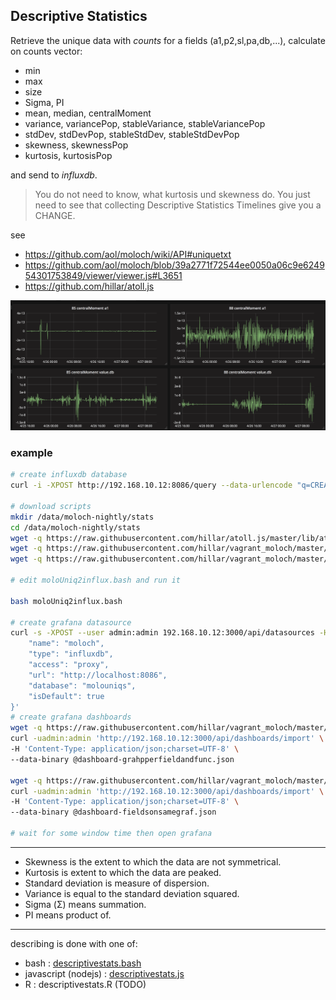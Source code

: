 ## Descriptive Statistics

Retrieve the unique data with *counts* for a fields (a1,p2,sl,pa,db,...), calculate on counts vector:
* min
* max
* size
* Sigma, PI
* mean, median, centralMoment
* variance, variancePop, stableVariance, stableVariancePop
* stdDev, stdDevPop, stableStdDev, stableStdDevPop
* skewness, skewnessPop
* kurtosis, kurtosisPop

and send to *influxdb*.

> You do not need to know, what kurtosis und skewness do. You just need to see that collecting Descriptive Statistics Timelines give you a CHANGE.

see
* https://github.com/aol/moloch/wiki/API#uniquetxt
* https://github.com/aol/moloch/blob/39a2771f72544ee0050a06c9e624954301753849/viewer/viewer.js#L3651
* https://github.com/hillar/atoll.js

![centralMoment](../Screen_Shot_2017-05-10_at_12.06.05.png)

### example

```bash
# create influxdb database
curl -i -XPOST http://192.168.10.12:8086/query --data-urlencode "q=CREATE DATABASE molouniqs"

# download scripts
mkdir /data/moloch-nightly/stats
cd /data/moloch-nightly/stats
wget -q https://raw.githubusercontent.com/hillar/atoll.js/master/lib/atoll.js
wget -q https://raw.githubusercontent.com/hillar/vagrant_moloch/master/stats/vectorstats.js
wget -q https://raw.githubusercontent.com/hillar/vagrant_moloch/master/stats/moloUniq2influx.bash

# edit moloUniq2influx.bash and run it

bash moloUniq2influx.bash

# create grafana datasource
curl -s -XPOST --user admin:admin 192.168.10.12:3000/api/datasources -H "Content-Type: application/json" -d '{
    "name": "moloch",
    "type": "influxdb",
    "access": "proxy",
    "url": "http://localhost:8086",
    "database": "molouniqs",
    "isDefault": true
}'
# create grafana dashboards
wget -q https://raw.githubusercontent.com/hillar/vagrant_moloch/master/stats/dashboard-grahpperfieldandfunc.json
curl -uadmin:admin 'http://192.168.10.12:3000/api/dashboards/import' \
-H 'Content-Type: application/json;charset=UTF-8' \
--data-binary @dashboard-grahpperfieldandfunc.json

wget -q https://raw.githubusercontent.com/hillar/vagrant_moloch/master/stats/dashboard-fieldsonsamegraf.json
curl -uadmin:admin 'http://192.168.10.12:3000/api/dashboards/import' \
-H 'Content-Type: application/json;charset=UTF-8' \
--data-binary @dashboard-fieldsonsamegraf.json

# wait for some window time then open grafana
```

----

* Skewness is the extent to which the data are not symmetrical.
* Kurtosis is extent to which the data are peaked.
* Standard deviation is measure of dispersion.
* Variance is equal to the standard deviation squared.
* Sigma (Σ) means summation.
* PI means product of.

----

describing is done with one of:
 * bash : [descriptivestats.bash](descriptivestats.bash)
 * javascript (nodejs) : [descriptivestats.js](descriptivestats.js)
 * R : descriptivestats.R (TODO)
